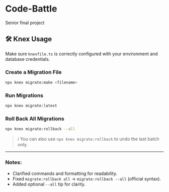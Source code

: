 # Code-Battle
Senior final project

## 🛠️ Knex Usage
Make sure `knexfile.ts` is correctly configured with your environment and database credentials.

### Create a Migration File
```bash
npx knex migrate:make <filename>
````

### Run Migrations
```bash
npx knex migrate:latest
```

### Roll Back All Migrations
```bash
npx knex migrate:rollback --all
```

> ℹ️ You can also use `npx knex migrate:rollback` to undo the last batch only.

---

### Notes:
- Clarified commands and formatting for readability.
- Fixed `migrate:rollback all` → `migrate:rollback --all` (official syntax).
- Added optional `--all` tip for clarity.
